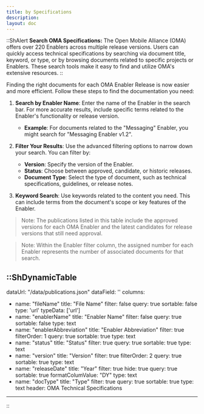 ```yaml
---
title: by Specifications
description: 
layout: doc
---
```


::ShAlert
**Search OMA Specifications:** The Open Mobile Alliance (OMA) offers over 220 Enablers across multiple release versions. Users can quickly access technical specifications by searching via document title, keyword, or type, or by browsing documents related to specific projects or Enablers. These search tools make it easy to find and utilize OMA's extensive resources.
::

Finding the right documents for each OMA Enabler Release is now easier and more efficient. Follow these steps to find the documentation you need:

1. **Search by Enabler Name**: Enter the name of the Enabler in the search bar. For more accurate results, include specific terms related to the Enabler's functionality or release version.

    * **Example**: For documents related to the "Messaging" Enabler, you might search for "Messaging Enabler v1.2".

2. **Filter Your Results**: Use the advanced filtering options to narrow down your search. You can filter by:

    * **Version**: Specify the version of the Enabler.
    * **Status**: Choose between approved, candidate, or historic releases.
    * **Document Type**: Select the type of document, such as technical specifications, guidelines, or release notes.

3. **Keyword Search**: Use keywords related to the content you need. This can include terms from the document's scope or key features of the Enabler.

> Note: The publications listed in this table include the approved versions for each OMA Enabler and the latest candidates for release versions that still need approval.

> Note: Within the Enabler filter column, the assigned number for each Enabler represents the number of associated documents for that search.




::ShDynamicTable
---
dataUrl: "/data/publications.json"
dataField: ''
columns:
  - name: "fileName"
    title: "File Name"
    filter: false
    query: true
    sortable: false
    type: 'url'
    typeData: ['url']
  - name: "enablerName"
    title: "Enabler Name"
    filter: false
    query: true
    sortable: false
    type: text
  - name: "enablerAbbreviation"
    title: "Enabler Abbreviation"
    filter: true
    filterOrder: 1
    query: true
    sortable: true
    type: text
  - name: "status"
    title: "Status"
    filter: true
    query: true
    sortable: true
    type: text
  - name: "version"
    title: "Version"
    filter: true
    filterOrder: 2
    query: true
    sortable: true
    type: text
  - name: "releaseDate"
    title: "Year"
    filter: true
    hide: true
    query: true
    sortable: true
    formatColumValue: "DY"
    type: text
  - name: "docType"
    title: "Type"
    filter: true
    query: true
    sortable: true
    type: text
header: OMA Technical Specifications
---
::

